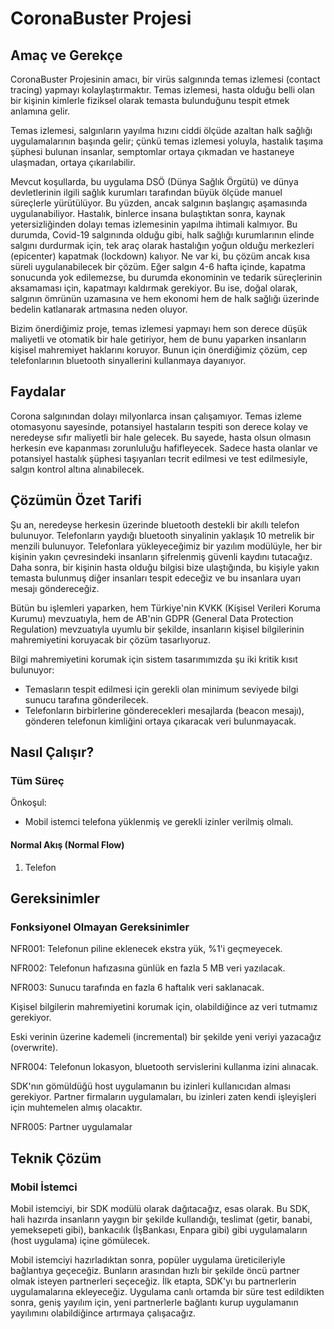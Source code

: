 
# CoronaBuster Projesi

## Amaç ve Gerekçe

CoronaBuster Projesinin amacı, bir virüs salgınında temas izlemesi (contact tracing) yapmayı kolaylaştırmaktır. Temas izlemesi, hasta olduğu belli olan bir kişinin kimlerle fiziksel olarak temasta bulunduğunu tespit etmek anlamına gelir. 

Temas izlemesi, salgınların yayılma hızını ciddi ölçüde azaltan halk sağlığı uygulamalarının başında gelir; çünkü temas izlemesi yoluyla, hastalık taşıma şüphesi bulunan insanlar, semptomlar ortaya çıkmadan ve hastaneye ulaşmadan, ortaya çıkarılabilir. 

Mevcut koşullarda, bu uygulama DSÖ (Dünya Sağlık Örgütü) ve dünya devletlerinin ilgili sağlık kurumları tarafından büyük ölçüde manuel süreçlerle yürütülüyor. Bu yüzden, ancak salgının başlangıç aşamasında uygulanabiliyor. Hastalık, binlerce insana bulaştıktan sonra, kaynak yetersizliğinden dolayı temas izlemesinin yapılma ihtimali kalmıyor. Bu durumda, Covid-19 salgınında olduğu gibi, halk sağlığı kurumlarının elinde salgını durdurmak için, tek araç olarak hastalığın yoğun olduğu merkezleri (epicenter) kapatmak (lockdown) kalıyor. Ne var ki, bu çözüm ancak kısa süreli uygulanabilecek bir çözüm. Eğer salgın 4-6 hafta içinde, kapatma sonucunda yok edilemezse, bu durumda ekonominin ve tedarik süreçlerinin aksamaması için, kapatmayı kaldırmak gerekiyor. Bu ise, doğal olarak, salgının ömrünün uzamasına ve hem ekonomi hem de halk sağlığı üzerinde bedelin katlanarak artmasına neden oluyor. 

Bizim önerdiğimiz proje, temas izlemesi yapmayı hem son derece düşük maliyetli ve otomatik bir hale getiriyor, hem de bunu yaparken insanların kişisel mahremiyet haklarını koruyor. Bunun için önerdiğimiz çözüm, cep telefonlarının bluetooth sinyallerini kullanmaya dayanıyor. 

## Faydalar

Corona salgınından dolayı milyonlarca insan çalışamıyor. Temas izleme otomasyonu sayesinde, potansiyel hastaların tespiti son derece kolay ve neredeyse sıfır maliyetli bir hale gelecek. Bu sayede, hasta olsun olmasın herkesin eve kapanması zorunluluğu hafifleyecek. Sadece hasta olanlar ve potansiyel hastalık şüphesi taşıyanları tecrit edilmesi ve test edilmesiyle, salgın kontrol altına alınabilecek.

## Çözümün Özet Tarifi

Şu an, neredeyse herkesin üzerinde bluetooth destekli bir akıllı telefon bulunuyor. Telefonların yaydığı bluetooth sinyalinin yaklaşık 10 metrelik bir menzili bulunuyor. Telefonlara yükleyeceğimiz bir yazılım modülüyle, her bir kişinin yakın çevresindeki insanların şifrelenmiş güvenli kaydını tutacağız. Daha sonra, bir kişinin hasta olduğu bilgisi bize ulaştığında, bu kişiyle yakın temasta bulunmuş diğer insanları tespit edeceğiz ve bu insanlara uyarı mesajı göndereceğiz.

Bütün bu işlemleri yaparken, hem Türkiye'nin KVKK (Kişisel Verileri Koruma Kurumu) mevzuatıyla, hem de AB'nin GDPR (General Data Protection Regulation) mevzuatıyla uyumlu bir şekilde, insanların kişisel bilgilerinin mahremiyetini koruyacak bir çözüm tasarlıyoruz. 

Bilgi mahremiyetini korumak için sistem tasarımımızda şu iki kritik kısıt bulunuyor:

- Temasların tespit edilmesi için gerekli olan minimum seviyede bilgi sunucu tarafına gönderilecek.
- Telefonların birbirlerine gönderecekleri mesajlarda (beacon mesajı), gönderen telefonun kimliğini ortaya çıkaracak veri bulunmayacak.

## Nasıl Çalışır?

### Tüm Süreç

Önkoşul: 

- Mobil istemci telefona yüklenmiş ve gerekli izinler verilmiş olmalı.

#### Normal Akış (Normal Flow)

1. Telefon

## Gereksinimler

### Fonksiyonel Olmayan Gereksinimler

NFR001: Telefonun piline eklenecek ekstra yük, %1'i geçmeyecek.

NFR002: Telefonun hafızasına günlük en fazla 5 MB veri yazılacak.

NFR003: Sunucu tarafında en fazla 6 haftalık veri saklanacak. 

Kişisel bilgilerin mahremiyetini korumak için, olabildiğince az veri tutmamız gerekiyor.

Eski verinin üzerine kademeli (incremental) bir şekilde yeni veriyi yazacağız (overwrite).

NFR004: Telefonun lokasyon, bluetooth servislerini kullanma izini alınacak.

SDK'nın gömüldüğü host uygulamanın bu izinleri kullanıcıdan alması gerekiyor. Partner firmaların  uygulamaları, bu izinleri zaten kendi işleyişleri için muhtemelen almış olacaktır. 

NFR005: Partner uygulamalar

## Teknik Çözüm

### Mobil İstemci

Mobil istemciyi, bir SDK modülü olarak dağıtacağız, esas olarak. Bu SDK, hali hazırda insanların yaygın bir şekilde kullandığı, teslimat (getir, banabi, yemeksepeti gibi), bankacılık (İşBankası, Enpara gibi) gibi uygulamaların (host uygulama) içine gömülecek.

Mobil istemciyi hazırladıktan sonra, popüler uygulama üreticileriyle bağlantıya geçeceğiz. Bunların arasından hızlı bir şekilde öncü partner olmak isteyen partnerleri seçeceğiz. İlk etapta, SDK'yı bu partnerlerin uygulamalarına ekleyeceğiz. Uygulama canlı ortamda bir süre test edildikten sonra, geniş yayılım için, yeni partnerlerle bağlantı kurup uygulamanın yayılımını olabildiğince artırmaya çalışacağız.

## 


